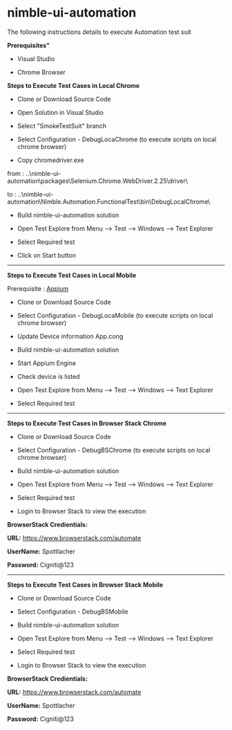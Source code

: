 # nimble-ui-automation

The following instructions details to execute Automation test suit

**Prerequisites"**

- Visual Studio

- Chrome Browser

**Steps to Execute Test Cases in Local Chrome**

- Clone or Download Source Code

- Open Solution in Visual Studio

- Select "SmokeTestSuit" branch

- Select Configuration - DebugLocaChrome (to execute scripts on local chrome browser)

- Copy chromedriver.exe

 from : ..\nimble-ui-automation\packages\Selenium.Chrome.WebDriver.2.25\driver\

 to : ..\nimble-ui-automation\Nimble.Automation.FunctionalTest\bin\DebugLocalChrome\

- Build nimble-ui-automation solution

- Open Test Explore from Menu --> Test --> Windows --> Text Explorer

- Select Required test

- Click on Start button

***

**Steps to Execute Test Cases in Local Mobile**

Prerequisite : [Appium](http://appium.io/slate/en/v1.1.0/?ruby#i-don-39-t-get-it-yet)

- Clone or Download Source Code

- Select Configuration - DebugLocaMobile (to execute scripts on local chrome browser)

- Update Device information App.cong

- Build nimble-ui-automation solution

- Start Appium Engine

- Check device is listed 

- Open Test Explore from Menu --> Test --> Windows --> Text Explorer

- Select Required test

***

**Steps to Execute Test Cases in Browser Stack Chrome**

- Clone or Download Source Code

- Select Configuration - DebugBSChrome (to execute scripts on local chrome browser)

- Build nimble-ui-automation solution

- Open Test Explore from Menu --> Test --> Windows --> Text Explorer

- Select Required test

- Login to Browser Stack to view the execution

**BrowserStack Credientials:**

**URL:** https://www.browserstack.com/automate

**UserName:** Spottlacher

**Password:** Cigniti@123

***

**Steps to Execute Test Cases in Browser Stack Mobile**

- Clone or Download Source Code

- Select Configuration - DebugBSMobile

- Build nimble-ui-automation solution

- Open Test Explore from Menu --> Test --> Windows --> Text Explorer

- Select Required test

- Login to Browser Stack to view the execution

**BrowserStack Credientials:**

**URL:** https://www.browserstack.com/automate

**UserName:** Spottlacher

**Password:** Cigniti@123
